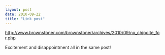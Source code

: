 ```yaml
---
layout: post
date: 2010-09-22
title: "Link post"
---
```

<http://www.brownstoner.com/brownstoner/archives/2010/09/no_chipolte_for.php>

<p>Excitement and disappointment all in the same post!</p> 